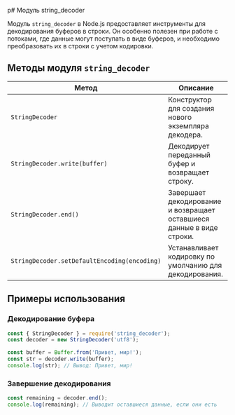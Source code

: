 р# Модуль string_decoder

Модуль `string_decoder` в Node.js предоставляет инструменты для декодирования буферов в строки. Он особенно полезен при работе с потоками, где данные могут поступать в виде буферов, и необходимо преобразовать их в строки с учетом кодировки.

## Методы модуля `string_decoder`

| Метод                          | Описание                                                                 |
|--------------------------------|--------------------------------------------------------------------------|
| `StringDecoder`                | Конструктор для создания нового экземпляра декодера.                   |
| `StringDecoder.write(buffer)`  | Декодирует переданный буфер и возвращает строку.                       |
| `StringDecoder.end()`          | Завершает декодирование и возвращает оставшиеся данные в виде строки.  |
| `StringDecoder.setDefaultEncoding(encoding)` | Устанавливает кодировку по умолчанию для декодирования. |

## Примеры использования

### Декодирование буфера

```javascript
const { StringDecoder } = require('string_decoder');
const decoder = new StringDecoder('utf8');

const buffer = Buffer.from('Привет, мир!');
const str = decoder.write(buffer);
console.log(str); // Вывод: Привет, мир!
```

### Завершение декодирования

```javascript
const remaining = decoder.end();
console.log(remaining); // Выводит оставшиеся данные, если они есть
```

```
